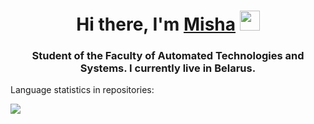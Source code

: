 <h1 align="center">Hi there, I'm <a href="https://t.me/questions_questions" target="_blank">Misha</a>
<img src="https://github.com/blackcater/blackcater/raw/main/images/Hi.gif" height="32"/></h1>
<h3 align="center">Student of the Faculty of Automated Technologies and Systems. I currently live in Belarus.</h3>

Language statistics in repositories:

![](https://github-profile-summary-cards.vercel.app/api/cards/repos-per-language?username=Satana6699&theme=solarized_dark)

<!--
**Satana6699/Satana6699** is a ✨ _special_ ✨ repository because its `README.md` (this file) appears on your GitHub profile.

Here are some ideas to get you started:

- 🔭 I’m currently working on ...
- 🌱 I’m currently learning ...
- 👯 I’m looking to collaborate on ...
- 🤔 I’m looking for help with ...
- 💬 Ask me about ...
- 📫 How to reach me: ...
- 😄 Pronouns: ...
- ⚡ Fun fact: ...
-->
